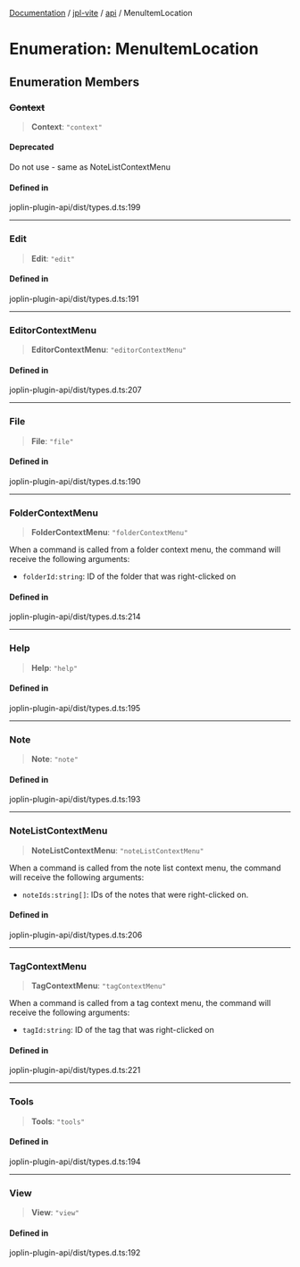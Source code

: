 [Documentation](../../../packages.md) / [jpl-vite](../../index.md) / [api](../index.md) / MenuItemLocation

# Enumeration: MenuItemLocation

## Enumeration Members

### ~~Context~~

> **Context**: `"context"`

#### Deprecated

Do not use - same as NoteListContextMenu

#### Defined in

joplin-plugin-api/dist/types.d.ts:199

---

### Edit

> **Edit**: `"edit"`

#### Defined in

joplin-plugin-api/dist/types.d.ts:191

---

### EditorContextMenu

> **EditorContextMenu**: `"editorContextMenu"`

#### Defined in

joplin-plugin-api/dist/types.d.ts:207

---

### File

> **File**: `"file"`

#### Defined in

joplin-plugin-api/dist/types.d.ts:190

---

### FolderContextMenu

> **FolderContextMenu**: `"folderContextMenu"`

When a command is called from a folder context menu, the
command will receive the following arguments:

- `folderId:string`: ID of the folder that was right-clicked on

#### Defined in

joplin-plugin-api/dist/types.d.ts:214

---

### Help

> **Help**: `"help"`

#### Defined in

joplin-plugin-api/dist/types.d.ts:195

---

### Note

> **Note**: `"note"`

#### Defined in

joplin-plugin-api/dist/types.d.ts:193

---

### NoteListContextMenu

> **NoteListContextMenu**: `"noteListContextMenu"`

When a command is called from the note list context menu, the
command will receive the following arguments:

- `noteIds:string[]`: IDs of the notes that were right-clicked on.

#### Defined in

joplin-plugin-api/dist/types.d.ts:206

---

### TagContextMenu

> **TagContextMenu**: `"tagContextMenu"`

When a command is called from a tag context menu, the
command will receive the following arguments:

- `tagId:string`: ID of the tag that was right-clicked on

#### Defined in

joplin-plugin-api/dist/types.d.ts:221

---

### Tools

> **Tools**: `"tools"`

#### Defined in

joplin-plugin-api/dist/types.d.ts:194

---

### View

> **View**: `"view"`

#### Defined in

joplin-plugin-api/dist/types.d.ts:192
